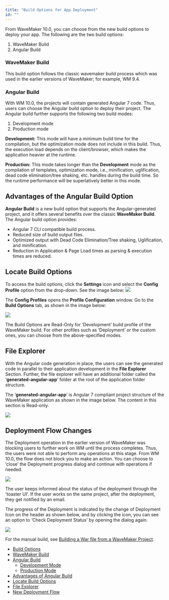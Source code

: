 ```yaml
---
title: "Build Options for App Deployment"
id: ""
---
```


From WaveMaker 10.0, you can choose from the new build options to deploy your app. The following are the two build options:

1. WaveMaker Build
2. Angular Build

### WaveMaker Build

This build option follows the classic wavemaker build process which was used in the earlier versions of WaveMaker; for example, WM 9.4.

### Angular Build

With WM 10.0, the projects will contain generated Angular 7 code. Thus, users can choose the Angular build option to deploy their project. The Angular build further supports the following two build modes:

1. Development mode
2. Production mode

**Development:** This mode will have a minimum build time for the compilation, but the optimization mode does not include in this build. Thus, the execution load depends on the client/browser, which makes the application heavier at the runtime.

**Production:** This mode takes longer than the **Development** mode as the compilation of templates, optimization mode, i.e., minification, uglification, dead code elimination/tree shaking, etc. handles during the build time. So the runtime performance will be superlatively better in this mode.

## Advantages of the Angular Build Option

**Angular Build** is a new build option that supports the Angular-generated project, and it offers several benefits over the classic **WaveMaker Build**. The Angular build option provides:

- Angular 7 CLI compatible build process.
- Reduced size of build output files.
- Optimized output with Dead Code Elimination/Tree shaking, Uglification, and minification.
- Reduction in Application & Page Load times as parsing & execution times are reduced.

## Locate Build Options

To access the build options, click the **Settings** icon and select the **Config Profile** option from the drop-down. See the image below: [![](https://www.wavemaker.com./assets/Config-profile.png)](https://www.wavemaker.com./assets/Config-profile.png)

The **Config Profiles** opens the **Profile Configuration** window. Go to the **Build Options** tab, as shown in the image below:

[![](https://www.wavemaker.com./assets/Locate-build-options.png)](https://www.wavemaker.com./assets/Locate-build-options.png)

The Build Options are Read-Only for ‘Development’ build profile of the WaveMaker build. For other profiles such as ‘Deployment’ or the custom ones, you can choose from the above-specified modes.

## File Explorer

With the Angular code generation in place, the users can see the generated code in parallel to their application development in the **File Explorer** Section. Further, the file explorer will have an additional folder called the ‘**generated-angular-app**’ folder at the root of the application folder structure.

The ‘**generated-angular-app**’ is Angular 7 compliant project structure of the WaveMaker application as shown in the image below. The content in this section is Read-only.

[![](https://www.wavemaker.com./assets/Build-start.png)](https://www.wavemaker.com./assets/Build-start.png)

## Deployment Flow Changes

The Deployment operation in the earlier version of WaveMaker was blocking users to further work on WM until the process completes. Thus, the users were not able to perform any operations at this stage. From WM 10.0, the flow does not block you to make an action. You can choose to ‘close’ the Deployment progress dialog and continue with operations if needed.

[![](https://www.wavemaker.com./assets/Deployment-flow-changes.png)](https://www.wavemaker.com./assets/Deployment-flow-changes.png)

The user keeps informed about the status of the deployment through the 'toaster UI'. If the user works on the same project, after the deployment, they get notified by an email.

The progress of the Deployment is indicated by the change of Deployment Icon on the header as shown below, and by clicking the icon, you can see an option to ‘Check Deployment Status’ by opening the dialog again.

[![](https://www.wavemaker.com./assets/Check-deployment-status-Click-e1554896395542.png)](https://www.wavemaker.com./assets/Check-deployment-status-Click-e1554896395542.png)

For the manual build, see [Building a War file from a WaveMaker Project](/learn/app-development/deployment/building-war-wavemaker-project/).

- [Build Options](#build-options)
- [WaveMaker Build](#wavemaker-build)
- [Angular Build](#angular-build)
    - [Development Mode](#development-mode)
    - [Production Mode](#production-mode)
- [Advantages of Angular Build](#advantages-of-angular-build)
- [Locate Build Options](#locate-build-options)
- [File Explorer](#file-explorer)
- [New Deployment Flow](#deployment-flow)
